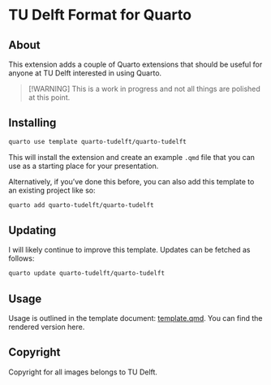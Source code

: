 

# TU Delft Format for Quarto

## About

This extension adds a couple of Quarto extensions that should be useful for anyone at TU Delft interested in using Quarto.

> \[!WARNING\] This is a work in progress and not all things are polished at this point.

## Installing

``` zsh
quarto use template quarto-tudelft/quarto-tudelft
```

This will install the extension and create an example `.qmd` file that you can use as a starting place for your presentation.

Alternatively, if you’ve done this before, you can also add this template to an existing project like so:

``` zsh
quarto add quarto-tudelft/quarto-tudelft
```

## Updating

I will likely continue to improve this template. Updates can be fetched as follows:

``` zsh
quarto update quarto-tudelft/quarto-tudelft
```

## Usage

Usage is outlined in the template document: [template.qmd](template.qmd). You can find the rendered version here.

## Copyright

Copyright for all images belongs to TU Delft.
